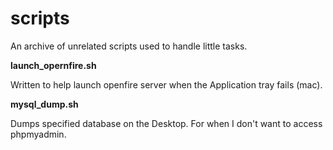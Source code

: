 # scripts

An archive of unrelated scripts used to handle little tasks.

**launch_opernfire.sh**

  Written to help launch openfire server when the Application tray fails (mac).
  
  
**mysql_dump.sh**

  Dumps specified database on the Desktop. For when I don't want to access phpmyadmin. 
  
  
